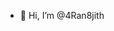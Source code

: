 - 👋 Hi, I’m @4Ran8jith


<!---
4Ran8jith/4Ran8jith is a ✨ special ✨ repository because its `README.md` (this file) appears on your GitHub profile.
You can click the Preview link to take a look at your changes.
--->
